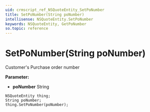 ```yaml
---
uid: crmscript_ref_NSQuoteEntity_SetPoNumber
title: SetPoNumber(String poNumber)
intellisense: NSQuoteEntity.SetPoNumber
keywords: NSQuoteEntity, GetPoNumber
so.topic: reference
---
```


# SetPoNumber(String poNumber)

Customer's Purchase order number

**Parameter:** 
 - **poNumber** String

```crmscript
NSQuoteEntity thing;
String poNumber;
thing.SetPoNumber(poNumber);
```

